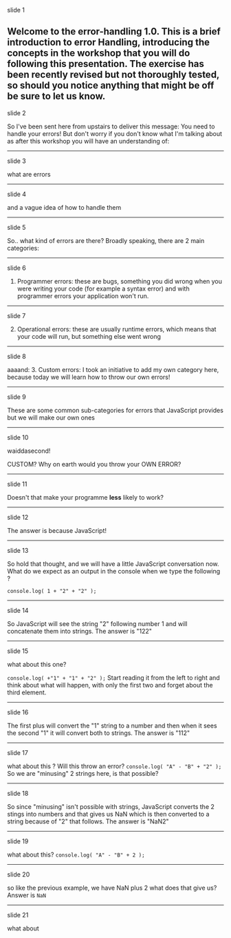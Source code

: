 slide 1

Welcome to the error-handling 1.0. This is a brief introduction to error Handling, introducing the concepts in the workshop that you will do following this presentation. The exercise has been recently revised but not thoroughly tested, so should you notice anything that might be off be sure to let us know.
---------------
slide 2

So I've been sent here from upstairs to deliver this message: You need to handle your errors!
But don't worry if you don't know what I'm talking about as after this workshop you will have an understanding of:

---------------
slide 3

what are errors

---------------
slide 4

and a vague idea of how to handle them

---------------
slide 5

So.. what kind of errors are there?
Broadly speaking, there are 2 main categories:

----------------
slide 6

1. Programmer errors: these are bugs, something you did wrong when you were writing your code (for example a syntax error) and with programmer errors your application won't run.

----------------
slide 7

2. Operational errors: these are usually runtime errors, which means that your code will run, but something else went wrong

----------------
slide 8

aaaand:
3. Custom errors: I took an initiative to add my own category here, because today we will learn how to throw our own errors!

-----------------
slide 9

These are some common sub-categories for errors that JavaScript provides but we will make our own ones

-----------------
slide 10

waiddasecond!

CUSTOM? Why on earth would you throw your OWN ERROR?

-----------------
slide 11

Doesn't that make your programme **less** likely to work?

-----------------
slide 12

The answer is because JavaScript!

------------------
slide 13

So hold that thought, and we will have a little JavaScript conversation now.
What do we expect as an output in the console when we type the following ?

```console.log( 1 + "2" + "2" );```

------------------
slide 14

So JavaScript will see the string "2" following number 1 and will concatenate them into strings.
The answer is "122"

------------------
slide 15

what about this one?

```console.log( +"1" + "1" + "2" );```
Start reading it from the left to right and think about what will happen, with only the first two and forget about the third element.

-------------------
slide 16

The first plus will convert the "1" string to a number and then when it sees the second "1" it will convert both to strings.
The answer is "112"

-------------------
slide 17

what about this ? Will this throw an error?
```console.log( "A" - "B" + "2" );```
So we are "minusing" 2 strings here, is that possible?

-------------------
slide 18

So since "minusing" isn't possible with strings, JavaScript converts the 2 stings into numbers and that gives us NaN which is then converted to a string because of "2" that follows.
The answer is "NaN2"

-------------------
slide 19

what about this?
```console.log( "A" - "B" + 2 );```

-------------------
slide 20

so like the previous example, we have NaN plus 2 what does that give us?
Answer is ```NaN```

-------------------
slide 21

what about 
